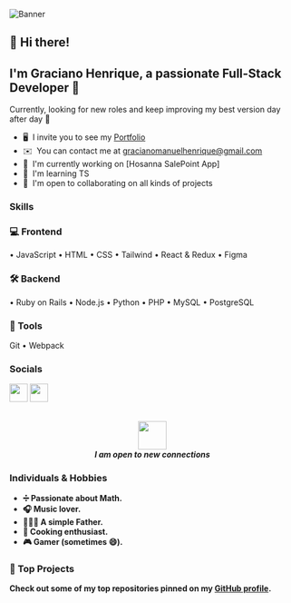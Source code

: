 ![Banner](https://drive.google.com/uc?export=view&id=1Cz3VMeO0fjgD9sdakh3g_g3N5fI19HYK)

## 👋 Hi there!  
I'm **Graciano Henrique**, a passionate Full-Stack Developer 🚀
-----------------------

Currently, looking for new roles and keep improving my best version day after day 🧠
* 🖥️  I invite you to see my [Portfolio](https://portofolio-graciano.vercel.app/)
* ✉️  You can contact me at [gracianomanuelhenrique@gmail.com](mailto:gracianomanuelhenrique@gmail.com)
* 🚀  I'm currently working on [Hosanna SalePoint App]
* 🧠  I'm learning TS
* 🤝  I'm open to collaborating on all kinds of projects

### Skills

<p align="left">
  
  ### 💻 Frontend
  • JavaScript • HTML • CSS • Tailwind • React & Redux • Figma 
  
  ### 🛠️ Backend  
  • Ruby on Rails • Node.js • Python • PHP • MySQL • PostgreSQL

  ### 🔧 Tools  
  Git • Webpack
</p>

### Socials

<p align="left"> <a href="https://www.facebook.com/gracianomanuelhenrique" target="_blank" rel="noreferrer"><img src="https://raw.githubusercontent.com/danielcranney/readme-generator/main/public/icons/socials/facebook.svg" width="32" height="32" /></a> <a href="https://www.github.com/Graciano1997/" target="_blank" rel="noreferrer"><img src="https://raw.githubusercontent.com/danielcranney/readme-generator/main/public/icons/socials/github.svg" width="32" height="32" /></a></p>

<div width="100%" align="center">

  <br><img src="https://media.giphy.com/media/LnQjpWaON8nhr21vNW/giphy.gif" width="50">
  <br>
  <em><b>I am open to new connections  </em>

</div>

### Individuals & Hobbies

* ➗ Passionate about Math.
* 🎧 Music lover.
* 👨‍👧💙 A simple Father.
* 🍳 Cooking enthusiast.
*  🎮 Gamer (sometimes 😄).

 
### 📂 Top Projects
Check out some of my top repositories pinned on my [GitHub profile](https://github.com/Graciano1997).

</div><br /><br /><br /><br /><br /><br /><br />

